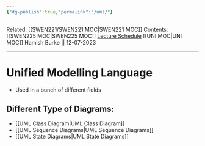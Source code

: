 ```yaml
---
{"dg-publish":true,"permalink":"/uml/"}
---
```


Related: [[SWEN221/SWEN221 MOC\|SWEN221 MOC]]
Contents: [[SWEN225 MOC\|SWEN225 MOC]]
[Lecture Schedule](https://ecs.wgtn.ac.nz/Courses/SWEN225_2023T2/CourseSchedule)
[[UNI MOC\|UNI MOC]]
Hamish Burke || 12-07-2023
***

# Unified Modelling Language

- Used in a bunch of different fields

## Different Type of Diagrams:

- [[UML Class Diagram\|UML Class Diagram]]
- [[UML Sequence Diagrams\|UML Sequence Diagrams]]
- [[UML State Diagrams\|UML State Diagrams]]

